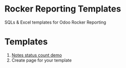 # Rocker Reporting Templates
SQLs &amp; Excel templates for Odoo Rocker Reporting

# Templates
1. [Notes status count demo](https://github.com/akarki58/rocker_templates/wiki/Notes-status-count-demo)
1. Create page for your template
